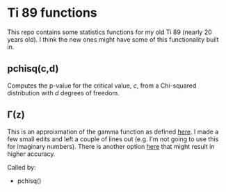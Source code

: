 # Ti 89 functions

This repo contains some statistics functions for my old Ti 89 (nearly 20 years old). I think the new ones might have some of this functionality built in.

## pchisq(c,d)
Computes the p-value for the critical value, *c*, from a Chi-squared distribution with *d* degrees of freedom.

## Γ(z)
This is an approixmation of the gamma function as defined [here](http://www.rskey.org/CMS/8-programmable-calculators?start=268). I made a few small edits and left a couple of lines out (e.g. I'm not going to use this for imaginary numbers). There is another option [here](https://en.wikipedia.org/wiki/Lanczos_approximation#Simple_implementation) that might result in higher accuracy.

Called by:
* pchisq()
